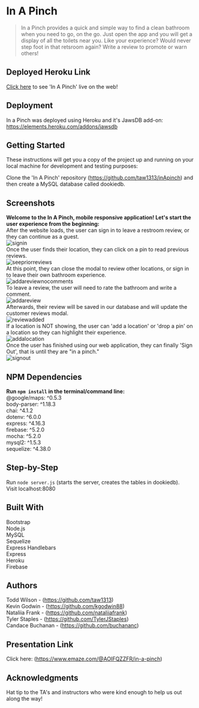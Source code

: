 # In A Pinch
> In a Pinch provides a quick and simple way to find a clean bathroom when you need to go, on the go. Just open the app and you will get a display of all the toilets near you. Like your experience? Would never step foot in that retsroom again? Write a review to promote or warn others!
## Deployed Heroku Link
[Click here](https://cryptic-spire-46281.herokuapp.com/) to see 'In A Pinch' live on the web!

## Deployment
In a Pinch was deployed using Heroku and it's JawsDB add-on: https://elements.heroku.com/addons/jawsdb

## Getting Started
These instructions will get you a copy of the project up and running on your local machine for development and testing purposes:

Clone the 'In A Pinch' repository (https://github.com/taw1313/inApinch) and then create a MySQL database called dookiedb.

## Screenshots
**Welcome to the In A Pinch, mobile responsive application! Let's start the user experience from the beginning:**
<br/>
After the website loads, the user can sign in to leave a restroom review, or they can continue as a guest.
<br/>
![signin](https://lh3.googleusercontent.com/jbl6M5F-5Ph90XpDOdY7nR0ooibqDnA0NWHnL2HrDzQsaOYibrXdozwdeiE5i0Ava0o12Zs-2ONkkg "SignIn")
<br/>
Once the user finds their location, they can click on a pin to read previous reviews.
<br/>
![seepriorreviews](https://lh3.googleusercontent.com/QYIOaf9kzMFwuNQjNWXVA0VEn3rS9qhX3fH2Rs4GGYSi1NizYNXUxgDAA09RNjuaiMrc-Zm1Bc8UxQ "SeePriorReviews")
<br/>
At this point, they can close the modal to review other locations, or sign in to leave their own bathroom experience.
<br/>
![addareviewnocomments](https://lh3.googleusercontent.com/VS3mnuuffxAiyOgvnhp9XblfVt_oC6ZXdFxEZZMHLOJRnkcxfBsQLrT4n0WCeMnGLsRDM12fyaJV9g "AddAReviewNoComments")
<br/>
To leave a review, the user will need to rate the bathroom and write a comment.
<br/>
![addareview](https://lh3.googleusercontent.com/7Me9w-055wrtgp5ISJAE01iyPwHGJa2stNkB--LlEa_A4UD80COaLx1u7QeHAcmpQhgk2QO2aFYhHQ "AddAReview")
<br/>
Afterwards, their review will be saved in our database and will update the customer reviews modal.
<br/>
![reviewadded](https://lh3.googleusercontent.com/qjrcIU8yOHsYJDT3oRogX48uVlawSGQS9qQnR7nxt2gpPeT4A0rOMUechoxdhN8dUuhuw-szXbXr8g "ReviewAdded")
<br/>
If a location is NOT showing, the user can 'add a location' or 'drop a pin' on a location so they can highlight their experience.
<br/>
![addalocation](https://lh3.googleusercontent.com/aGa-ZmTLjsaWGeC882Qv4TEkSW71pVCahNnk3wx22vd-bmQ72uUoKn8NgV94GExmNmbnCdEOZ62p9g "AddALocation")
<br/>
Once the user has finished using our web application, they can finally 'Sign Out', that is until they are "in a pinch."
<br/>
![signout](https://lh3.googleusercontent.com/WUz8k5zoTzGOpVh0rwC85WxJKDeXa4grWpWaDMyfE8d5TZSfS4kesRQ31bfBgVQXbXf_CH0hXS3Rzg "SignOut")

## NPM Dependencies
**Run `npm install` in the terminal/command line:**
<br/>
@google/maps: ^0.5.3
<br/>
body-parser: ^1.18.3
<br/>
chai: ^4.1.2
<br/>
dotenv: ^6.0.0
<br/>
express: ^4.16.3
<br/>
firebase: ^5.2.0
<br/>
mocha: ^5.2.0
<br/>
mysql2: ^1.5.3
<br/>
sequelize: ^4.38.0

## Step-by-Step
Run `node server.js` (starts the server, creates the tables in dookiedb).
<br/>
Visit localhost:8080

## Built With
Bootstrap
<br/>
Node.js
<br/>
MySQL
<br/>
Sequelize
<br/>
Express Handlebars
<br/>
Express
<br/>
Heroku
<br/>
Firebase

## Authors
Todd Wilson - (https://github.com/taw1313)
<br/>
Kevin Godwin - (https://github.com/kgodwin88)
<br/>
Nataliia Frank - (https://github.com/nataliiafrank)
<br/>
Tyler Staples - (https://github.com/TylerJStaples)
<br/>
Candace Buchanan - (https://github.com/buchananc)

## Presentation Link
Click here: (https://www.emaze.com/@AOIFQZZFR/in-a-pinch)

## Acknowledgments
Hat tip to the TA's and instructors who were kind enough to help us out along the way!